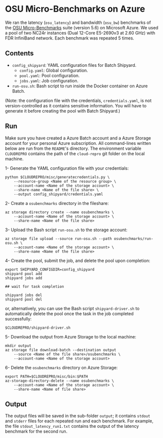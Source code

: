 # OSU Micro-Benchmarks on Azure

We ran the latency (`osu_latency`) and bandwidth (`osu_bw`) benchmarks of the [OSU Micro-Benchmarks](http://mvapich.cse.ohio-state.edu/benchmarks) suite (version 5.6) on Microsoft Azure.
We used a pool of two NC24r instances (Dual 12-Core E5-2690v3 at 2.60 GHz) with FDR InfiniBand network.
Each benchmark was repeated 5 times.

## Contents

* `config_shipyard`: YAML configuration files for Batch Shipyard.
  * `config.yaml`: Global configuration.
  * `pool.yaml`: Pool configuration.
  * `jobs.yaml`: Job configuration.
* `run-osu.sh`: Bash script to run inside the Docker container on Azure Batch.

(Note: the configuration file with the credentials, `credentials.yaml`, is not version-controlled as it contains sensitive information. You will have to generate it before creating the pool with Batch Shipyard.)

## Run

Make sure you have created a Azure Batch account and a Azure Storage account for your personal Azure subscription.
All command-lines written below are run from the `README`'s directory.
The environment variable `CLOUDREPRO` contains the path of the `cloud-repro` git folder on the local machine.

1- Generate the YAML configuration file with your credentials:

```shell
python $CLOUDREPRO/misc/generatecredentials.py \
    --resource-group <Name of the resource group> \
    --account-name <Name of the storage account> \
    --share-name <Name of the file share> \
    --output config_shipyard/credentials.yaml
```

2- Create a `osubenchmarks` directory in the fileshare:

```shell
az storage directory create --name osubenchmarks \
    --account-name <Name of the storage account> \
    --share-name <Name of the file share>
```

3- Upload the Bash script `run-osu.sh` to the storage account:

```shell
az storage file upload --source run-osu.sh --path osubenchmarks/run-osu.sh \
    --account-name <Name of the storage account> \
    --share-name <Name of the file share>
```

4- Create the pool, submit the job, and delete the pool upon completion:

```shell
export SHIPYARD_CONFIGDIR=config_shipyard
shipyard pool add
shipyard jobs add

## wait for task completion

shipyard jobs del
shipyard pool del
```

or, alternatively, you can use the Bash script `shipyard-driver.sh` to automatically delete the pool once the task in the job completed successfully:

```shell
$CLOUDREPRO/shipyard-driver.sh
```

5- Download the output from Azure Storage to the local machine:

```shell
mkdir output
az storage file download-batch --destination output
    --source <Name of the file share>/osubenchmarks \
    --account-name <Name of the storage account>
```

6- Delete the `osubenchmarks` directory on Azure Storage:

```shell
export PATH=$CLOUDREPRO/misc/bin:$PATH
az-storage-directory-delete --name osubenchmarks \
    --account-name <Name of the storage account> \
    --share-name <Name of file share>
```

## Output

The output files will be saved in the sub-folder `output`; it contains `stdout` and `stderr` files for each repeated run and each benchmark.
For example, the file `stdout_latency_run1.txt` contains the output of the latency benchmark for the second run.